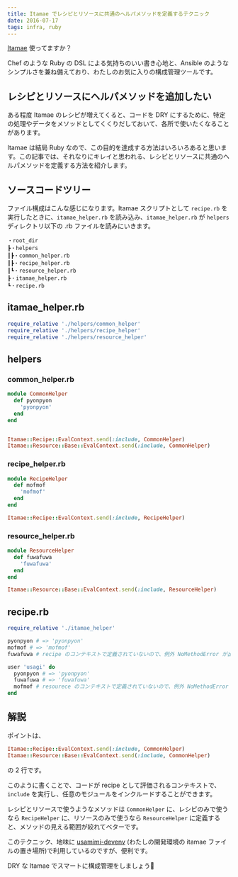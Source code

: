 ```yaml
---
title: Itamae でレシピとリソースに共通のヘルパメソッドを定義するテクニック
date: 2016-07-17
tags: infra, ruby
---
```


[Itamae](https://github.com/itamae-kitchen/itamae) 使ってますか？

Chef のような Ruby の DSL による気持ちのいい書き心地と、Ansible のようなシンプルさを兼ね備えており、わたしのお気に入りの構成管理ツールです。

## レシピとリソースにヘルパメソッドを追加したい

ある程度 Itamae のレシピが増えてくると、コードを DRY にするために、特定の処理やデータをメソッドとしてくくりだしておいて、各所で使いたくなることがあります。

Itamae は結局 Ruby なので、この目的を達成する方法はいろいろあると思います。この記事では、それなりにキレイと思われる、レシピとリソースに共通のヘルパメソッドを定義する方法を紹介します。

## ソースコードツリー

ファイル構成はこんな感じになります。Itamae スクリプトとして `recipe.rb` を実行したときに、`itamae_helper.rb` を読み込み、`itamae_helper.rb` が `helpers` ディレクトリ以下の .rb ファイルを読みにいきます。

```
・root_dir
┣・helpers
┃┣・common_helper.rb
┃┣・recipe_helper.rb
┃┗・resource_helper.rb
┣・itamae_helper.rb
┗・recipe.rb
```

## itamae_helper.rb

```ruby
require_relative './helpers/common_helper'
require_relative './helpers/recipe_helper'
require_relative './helpers/resource_helper'
```

## helpers

### common_helper.rb

```ruby
module CommonHelper
  def pyonpyon
    'pyonpyon'
  end
end


Itamae::Recipe::EvalContext.send(:include, CommonHelper)
Itamae::Resource::Base::EvalContext.send(:include, CommonHelper)
```

### recipe_helper.rb

```ruby
module RecipeHelper
  def mofmof
    'mofmof'
  end
end

Itamae::Recipe::EvalContext.send(:include, RecipeHelper)
```

### resource_helper.rb

```ruby
module ResourceHelper
  def fuwafuwa
    'fuwafuwa'
  end
end

Itamae::Resource::Base::EvalContext.send(:include, ResourceHelper)
```

## recipe.rb

```ruby
require_relative './itamae_helper'

pyonpyon # => 'pyonpyon'
mofmof # => 'mofmof'
fuwafuwa # recipe のコンテキストで定義されていないので、例外 NoMethodError が出る。

user 'usagi' do
  pyonpyon # => 'pyonpyon'
  fuwafuwa # => 'fuwafuwa'
  mofmof # resourece のコンテキストで定義されていないので、例外 NoMethodError が出る。
end
```

## 解説

ポイントは、

```ruby
Itamae::Recipe::EvalContext.send(:include, CommonHelper)
Itamae::Resource::Base::EvalContext.send(:include, CommonHelper)
```

の 2 行です。

このように書くことで、コードが recipe として評価されるコンテキストで、`include` を実行し、任意のモジュールをインクルードすることができます。

レシピとリソースで使うようなメソッドは `CommonHelper` に、レシピのみで使うなら `RecipeHelper` に、リソースのみで使うなら `ResourceHelper` に定義すると、メソッドの見える範囲が絞れてベターです。

このテクニック、地味に [usamimi-devenv](https://github.com/mozamimy/usamimi-devenv) (わたしの開発環境の itamae ファイルの置き場所)で利用しているのですが、便利です。

DRY な Itamae でスマートに構成管理をしましょう💓
